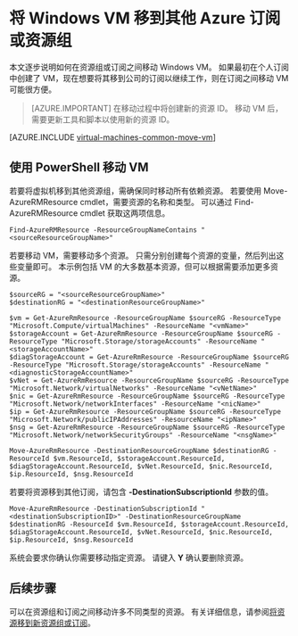 <properties
    pageTitle="在 Azure 中移动 Windows VM 资源 | Azure"
    description="在 Resource Manager 部署模型中将 Windows VM 移到其他 Azure 订阅或资源组。"
    services="virtual-machines-windows"
    documentationcenter=""
    author="cynthn"
    manager="timlt"
    editor=""
    tags="azure-resource-manager" />
<tags
    ms.assetid="4e383427-4aff-4bf3-a0f4-dbff5c6f0c81"
    ms.service="virtual-machines-windows"
    ms.workload="infrastructure-services"
    ms.tgt_pltfrm="na"
    ms.devlang="na"
    ms.topic="article"
    ms.date="03/22/2017"
    wacn.date="05/15/2017"
    ms.author="cynthn"
    ms.translationtype="Human Translation"
    ms.sourcegitcommit="457fc748a9a2d66d7a2906b988e127b09ee11e18"
    ms.openlocfilehash="13f12953c891953775de1039fbe2d5badeaa94bd"
    ms.contentlocale="zh-cn"
    ms.lasthandoff="05/05/2017" />

# <a name="move-a-windows-vm-to-another-azure-subscription-or-resource-group"></a>将 Windows VM 移到其他 Azure 订阅或资源组
本文逐步说明如何在资源组或订阅之间移动 Windows VM。 如果最初在个人订阅中创建了 VM，现在想要将其移到公司的订阅以继续工作，则在订阅之间移动 VM 可能很方便。

> [AZURE.IMPORTANT]
>在移动过程中将创建新的资源 ID。 移动 VM 后，需要更新工具和脚本以使用新的资源 ID。 
> 
> 

[AZURE.INCLUDE [virtual-machines-common-move-vm](../../includes/virtual-machines-common-move-vm.md)]

## <a name="use-powershell-to-move-a-vm"></a>使用 PowerShell 移动 VM
若要将虚拟机移到其他资源组，需确保同时移动所有依赖资源。 若要使用 Move-AzureRMResource cmdlet，需要资源的名称和类型。 可以通过 Find-AzureRMResource cmdlet 获取这两项信息。

    Find-AzureRMResource -ResourceGroupNameContains "<sourceResourceGroupName>"

若要移动 VM，需要移动多个资源。 只需分别创建每个资源的变量，然后列出这些变量即可。 本示例包括 VM 的大多数基本资源，但可以根据需要添加更多资源。

    $sourceRG = "<sourceResourceGroupName>"
    $destinationRG = "<destinationResourceGroupName>"

    $vm = Get-AzureRmResource -ResourceGroupName $sourceRG -ResourceType "Microsoft.Compute/virtualMachines" -ResourceName "<vmName>"
    $storageAccount = Get-AzureRmResource -ResourceGroupName $sourceRG -ResourceType "Microsoft.Storage/storageAccounts" -ResourceName "<storageAccountName>"
    $diagStorageAccount = Get-AzureRmResource -ResourceGroupName $sourceRG -ResourceType "Microsoft.Storage/storageAccounts" -ResourceName "<diagnosticStorageAccountName>"
    $vNet = Get-AzureRmResource -ResourceGroupName $sourceRG -ResourceType "Microsoft.Network/virtualNetworks" -ResourceName "<vNetName>"
    $nic = Get-AzureRmResource -ResourceGroupName $sourceRG -ResourceType "Microsoft.Network/networkInterfaces" -ResourceName "<nicName>"
    $ip = Get-AzureRmResource -ResourceGroupName $sourceRG -ResourceType "Microsoft.Network/publicIPAddresses" -ResourceName "<ipName>"
    $nsg = Get-AzureRmResource -ResourceGroupName $sourceRG -ResourceType "Microsoft.Network/networkSecurityGroups" -ResourceName "<nsgName>"

    Move-AzureRmResource -DestinationResourceGroupName $destinationRG -ResourceId $vm.ResourceId, $storageAccount.ResourceId, $diagStorageAccount.ResourceId, $vNet.ResourceId, $nic.ResourceId, $ip.ResourceId, $nsg.ResourceId

若要将资源移到其他订阅，请包含 **-DestinationSubscriptionId** 参数的值。 

    Move-AzureRmResource -DestinationSubscriptionId "<destinationSubscriptionID>" -DestinationResourceGroupName $destinationRG -ResourceId $vm.ResourceId, $storageAccount.ResourceId, $diagStorageAccount.ResourceId, $vNet.ResourceId, $nic.ResourceId, $ip.ResourceId, $nsg.ResourceId

系统会要求你确认你需要移动指定资源。 请键入 **Y** 确认要删除资源。

## <a name="next-steps"></a>后续步骤
可以在资源组和订阅之间移动许多不同类型的资源。 有关详细信息，请参阅[将资源移到新资源组或订阅](/documentation/articles/resource-group-move-resources/)。

<!--Update_Description: wording update-->
